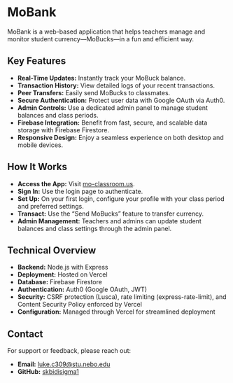 # MoBank

MoBank is a web-based application that helps teachers manage and monitor student currency—MoBucks—in a fun and efficient way.

## Key Features
- **Real-Time Updates:** Instantly track your MoBuck balance.
- **Transaction History:** View detailed logs of your recent transactions.
- **Peer Transfers:** Easily send MoBucks to classmates.
- **Secure Authentication:** Protect user data with Google OAuth via Auth0.
- **Admin Controls:** Use a dedicated admin panel to manage student balances and class periods.
- **Firebase Integration:** Benefit from fast, secure, and scalable data storage with Firebase Firestore.
- **Responsive Design:** Enjoy a seamless experience on both desktop and mobile devices.

## How It Works
- **Access the App:** Visit [mo-classroom.us](https://mo-classroom.us).
- **Sign In:** Use the login page to authenticate.
- **Set Up:** On your first login, configure your profile with your class period and preferred settings.
- **Transact:** Use the “Send MoBucks” feature to transfer currency.
- **Admin Management:** Teachers and admins can update student balances and class settings through the admin panel.

## Technical Overview
- **Backend:** Node.js with Express
- **Deployment:** Hosted on Vercel
- **Database:** Firebase Firestore
- **Authentication:** Auth0 (Google OAuth, JWT)
- **Security:** CSRF protection (Lusca), rate limiting (express-rate-limit), and Content Security Policy enforced by Vercel
- **Configuration:** Managed through Vercel for streamlined deployment

## Contact
For support or feedback, please reach out:
- **Email:** [luke.c309@stu.nebo.edu](mailto:luke.c309@stu.nebo.edu)
- **GitHub:** [skbidisigma1](https://github.com/skbidisigma1)

